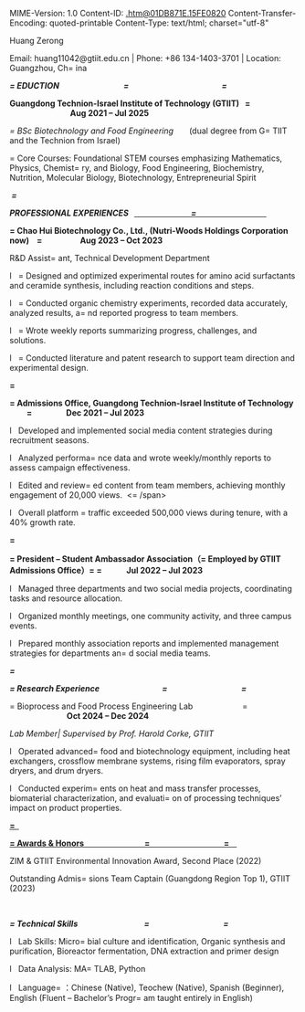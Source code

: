 MIME-Version: 1.0
Content-ID: <.htm@01DB871E.15FE0820>
Content-Transfer-Encoding: quoted-printable
Content-Type: text/html; charset="utf-8"

<html>

<head>
<meta http-equiv=3DContent-Type content=3D"text/html; charset=3Dutf-8">
<meta name=3DGenerator content=3D"Microsoft Word 15 (filtered)">
<style>
<!--
 /* Font Definitions */
 @font-face
	{font-family:Helvetica;
	panose-1:0 0 0 0 0 0 0 0 0 0;}
@font-face
	{font-family:Wingdings;
	panose-1:5 0 0 0 0 0 0 0 0 0;}
@font-face
	{font-family:宋体;
	panose-1:2 1 6 0 3 1 1 1 1 1;}
@font-face
	{font-family:"Cambria Math";
	panose-1:2 4 5 3 5 4 6 3 2 4;}
@font-face
	{font-family:DengXian;
	panose-1:2 1 6 0 3 1 1 1 1 1;}
@font-face
	{font-family:"\@等线";
	panose-1:2 1 6 0 3 1 1 1 1 1;}
@font-face
	{font-family:"\@宋体";
	panose-1:2 1 6 0 3 1 1 1 1 1;}
 /* Style Definitions */
 p.MsoNormal, li.MsoNormal, div.MsoNormal
	{margin-top:0cm;
	margin-right:0cm;
	margin-bottom:8.0pt;
	margin-left:0cm;
	line-height:115%;
	font-size:11.0pt;
	font-family:DengXian;}
p.MsoListParagraph, li.MsoListParagraph, div.MsoListParagraph
	{margin-top:0cm;
	margin-right:0cm;
	margin-bottom:8.0pt;
	margin-left:36.0pt;
	line-height:115%;
	font-size:11.0pt;
	font-family:DengXian;}
p.MsoListParagraphCxSpFirst, li.MsoListParagraphCxSpFirst, div.MsoListParagr=
aphCxSpFirst
	{margin-top:0cm;
	margin-right:0cm;
	margin-bottom:0cm;
	margin-left:36.0pt;
	line-height:115%;
	font-size:11.0pt;
	font-family:DengXian;}
p.MsoListParagraphCxSpMiddle, li.MsoListParagraphCxSpMiddle, div.MsoListPara=
graphCxSpMiddle
	{margin-top:0cm;
	margin-right:0cm;
	margin-bottom:0cm;
	margin-left:36.0pt;
	line-height:115%;
	font-size:11.0pt;
	font-family:DengXian;}
p.MsoListParagraphCxSpLast, li.MsoListParagraphCxSpLast, div.MsoListParagrap=
hCxSpLast
	{margin-top:0cm;
	margin-right:0cm;
	margin-bottom:8.0pt;
	margin-left:36.0pt;
	line-height:115%;
	font-size:11.0pt;
	font-family:DengXian;}
p.p1, li.p1, div.p1
	{mso-style-name:p1;
	margin:0cm;
	font-size:9.0pt;
	font-family:Helvetica;
	color:black;}
.MsoPapDefault
	{margin-bottom:8.0pt;
	line-height:115%;}
 /* Page Definitions */
 @page WordSection1
	{size:595.3pt 841.9pt;
	margin:36.0pt 36.0pt 36.0pt 36.0pt;
	layout-grid:15.6pt;}
div.WordSection1
	{page:WordSection1;}
 /* List Definitions */
 ol
	{margin-bottom:0cm;}
ul
	{margin-bottom:0cm;}
-->
</style>

</head>

<body lang=3DZH-CN style=3D'word-wrap:break-word;text-justify-trim:punctuati=
on'>

<div class=3DWordSection1 style=3D'layout-grid:15.6pt'>

<p class=3DMsoNormal align=3Dcenter style=3D'margin-bottom:0cm;text-align:ce=
nter;
line-height:12.0pt'><span lang=3DEN-US style=3D'font-size:12.0pt;font-family=
:"Times New Roman",serif'>Huang
Zerong</span></p>

<p class=3DMsoNormal align=3Dcenter style=3D'margin-bottom:0cm;text-align:ce=
nter;
line-height:12.0pt'><span lang=3DEN-US style=3D'font-size:9.0pt;font-family:=
"Times New Roman",serif'>Email:
huang11042@gtiit.edu.cn | Phone: +86 134-1403-3701 | Location: Guangzhou, Ch=
ina</span></p>

<p class=3DMsoNormal style=3D'margin-bottom:0cm;line-height:12.0pt'><b><i><u=
><span
lang=3DEN-US style=3D'font-size:12.0pt;font-family:"Times New Roman",serif'>=
EDUCTION                                  =
         
                                      =
       </span></u></i></b></p>

<p class=3DMsoNormal style=3D'margin-bottom:0cm;line-height:12.0pt'><a
name=3D"OLE_LINK1"><b><span lang=3DEN-US style=3D'font-size:10.0pt;font-fami=
ly:"Times New Roman",serif'>Guangdong
Technion-Israel Institute of Technology</span></b></a><b><span lang=3DEN-US
style=3D'font-size:10.0pt;font-family:"Times New Roman",serif'> (GTIIT)   =
                                Aug
2021 – Jul 2025</span></b></p>

<p class=3DMsoNormal style=3D'margin-bottom:0cm;line-height:12.0pt'><i><span
lang=3DEN-US style=3D'font-size:10.0pt;font-family:"Times New Roman",serif'>=
BSc
Biotechnology and Food Engineering</span></i><span lang=3DEN-US style=3D'fon=
t-size:
10.0pt;font-family:"Times New Roman",serif'>       (dual degree from G=
TIIT and
the Technion from Israel)</span></p>

<p class=3DMsoNormal style=3D'margin-bottom:0cm;line-height:12.0pt'><span
lang=3DEN-US style=3D'font-size:10.0pt;font-family:"Times New Roman",serif'>=
Core
Courses: Foundational STEM courses emphasizing Mathematics, Physics, Chemist=
ry,
and Biology, Food Engineering, Biochemistry, Nutrition, Molecular Biology,
Biotechnology, Entrepreneurial Spirit  </span></p>

<p class=3DMsoNormal style=3D'margin-bottom:0cm;line-height:normal'><b><i><u=
><span
lang=3DEN-US style=3D'font-size:12.0pt;font-family:"Times New Roman",serif;
color:#182951'><span style=3D'text-decoration:none'>&nbsp;</span></span></u>=
</i></b></p>

<p class=3DMsoNormal style=3D'margin-bottom:0cm;line-height:12.0pt'><b><i><u=
><span
lang=3DEN-US style=3D'font-size:12.0pt;font-family:"Times New Roman",serif;
color:#182951'>PROFESSIONAL EXPERIENCES   </span></u></i></b><b><i><u><spa=
n
lang=3DEN-US style=3D'font-size:10.5pt;font-family:"Times New Roman",serif;
color:#182951'>                              =
                                    </sp=
an></u></i></b></p>

<p class=3DMsoNormal style=3D'margin-bottom:0cm;line-height:12.0pt'><b><span
lang=3DEN-US style=3D'font-size:10.0pt;font-family:"Times New Roman",serif'>=
Chao
Hui Biotechnology Co., Ltd., (Nutri-Woods Holdings Corporation now)    =
         
</span></b><b><span lang=3DEN-US style=3D'font-size:7.5pt;font-family:"Times=
 New Roman",serif;
color:black'>         </span></b><b><span lang=3DEN-US style=3D'fon=
t-size:10.0pt;
font-family:"Times New Roman",serif'>Aug 2023 – Oct 2023</span></b></p>

<p class=3Dp1 style=3D'line-height:12.0pt'><span lang=3DEN-US>R&amp;D Assist=
ant,
Technical Development Department</span></p>

<p class=3DMsoListParagraphCxSpFirst style=3D'margin-top:0cm;margin-right:0c=
m;
margin-bottom:0cm;margin-left:22.0pt;text-indent:-22.0pt;line-height:12.0pt'=
><span
lang=3DEN-US style=3D'font-size:7.5pt;font-family:Wingdings'>l<span
style=3D'font:7.0pt "Times New Roman"'>&nbsp;&nbsp; </span></span><span
lang=3DEN-US style=3D'font-size:10.0pt;font-family:"Times New Roman",serif'>=
Designed
and optimized experimental routes for amino acid surfactants and ceramide
synthesis, including reaction conditions and steps. </span></p>

<p class=3DMsoListParagraphCxSpMiddle style=3D'margin-top:0cm;margin-right:0=
cm;
margin-bottom:0cm;margin-left:22.0pt;text-indent:-22.0pt;line-height:12.0pt'=
><span
lang=3DEN-US style=3D'font-size:7.5pt;font-family:Wingdings'>l<span
style=3D'font:7.0pt "Times New Roman"'>&nbsp;&nbsp; </span></span><span
lang=3DEN-US style=3D'font-size:10.0pt;font-family:"Times New Roman",serif'>=
Conducted
organic chemistry experiments, recorded data accurately, analyzed results, a=
nd
reported progress to team members.  </span></p>

<p class=3DMsoListParagraphCxSpMiddle style=3D'margin-top:0cm;margin-right:0=
cm;
margin-bottom:0cm;margin-left:22.0pt;text-indent:-22.0pt;line-height:12.0pt'=
><span
lang=3DEN-US style=3D'font-size:7.5pt;font-family:Wingdings'>l<span
style=3D'font:7.0pt "Times New Roman"'>&nbsp;&nbsp; </span></span><span
lang=3DEN-US style=3D'font-size:10.0pt;font-family:"Times New Roman",serif'>=
Wrote
weekly reports summarizing progress, challenges, and solutions.  </span></p=
>

<p class=3DMsoListParagraphCxSpLast style=3D'margin-top:0cm;margin-right:0cm=
;
margin-bottom:0cm;margin-left:22.0pt;text-indent:-22.0pt;line-height:12.0pt'=
><span
lang=3DEN-US style=3D'font-size:7.5pt;font-family:Wingdings'>l<span
style=3D'font:7.0pt "Times New Roman"'>&nbsp;&nbsp; </span></span><span
lang=3DEN-US style=3D'font-size:10.0pt;font-family:"Times New Roman",serif'>=
Conducted
literature and patent research to support team direction and experimental
design. </span><span lang=3DEN-US style=3D'font-family:"Times New Roman",ser=
if'> </span></p>

<p class=3DMsoNormal style=3D'margin-bottom:0cm;line-height:12.0pt'><b><span
lang=3DEN-US style=3D'font-size:10.0pt;font-family:"Times New Roman",serif'>=
&nbsp;</span></b></p>

<p class=3DMsoNormal style=3D'margin-bottom:0cm;line-height:12.0pt'><b><span
lang=3DEN-US style=3D'font-size:10.0pt;font-family:"Times New Roman",serif'>=
Admissions
Office, Guangdong Technion-Israel Institute of Technology          =
                 Dec
2021 – Jul 2023  </span></b></p>

<p class=3DMsoListParagraphCxSpFirst style=3D'margin-top:0cm;margin-right:0c=
m;
margin-bottom:0cm;margin-left:22.0pt;text-indent:-22.0pt;line-height:12.0pt'=
><span
lang=3DEN-US style=3D'font-size:7.5pt;font-family:Wingdings'>l<span
style=3D'font:7.0pt "Times New Roman"'>&nbsp;&nbsp; </span></span><span
lang=3DEN-US style=3D'font-family:"Times New Roman",serif'>Developed and
implemented social media content strategies during recruitment seasons.  </=
span></p>

<p class=3DMsoListParagraphCxSpMiddle style=3D'margin-top:0cm;margin-right:0=
cm;
margin-bottom:0cm;margin-left:22.0pt;text-indent:-22.0pt;line-height:12.0pt'=
><span
lang=3DEN-US style=3D'font-size:7.5pt;font-family:Wingdings'>l<span
style=3D'font:7.0pt "Times New Roman"'>&nbsp;&nbsp; </span></span><span
lang=3DEN-US style=3D'font-family:"Times New Roman",serif'>Analyzed performa=
nce
data and wrote weekly/monthly reports to assess campaign effectiveness.  </=
span></p>

<p class=3DMsoListParagraphCxSpMiddle style=3D'margin-top:0cm;margin-right:0=
cm;
margin-bottom:0cm;margin-left:22.0pt;text-indent:-22.0pt;line-height:12.0pt'=
><span
lang=3DEN-US style=3D'font-size:7.5pt;font-family:Wingdings'>l<span
style=3D'font:7.0pt "Times New Roman"'>&nbsp;&nbsp; </span></span><span
lang=3DEN-US style=3D'font-family:"Times New Roman",serif'>Edited and review=
ed
content from team members, achieving monthly engagement of 20,000 views.  <=
/span></p>

<p class=3DMsoListParagraphCxSpLast style=3D'margin-top:0cm;margin-right:0cm=
;
margin-bottom:0cm;margin-left:22.0pt;text-indent:-22.0pt;line-height:12.0pt'=
><span
lang=3DEN-US style=3D'font-size:7.5pt;font-family:Wingdings'>l<span
style=3D'font:7.0pt "Times New Roman"'>&nbsp;&nbsp; </span></span><span
lang=3DEN-US style=3D'font-family:"Times New Roman",serif'>Overall platform =
traffic
exceeded 500,000 views during tenure, with a 40% growth rate.  </span></p>

<p class=3DMsoNormal style=3D'margin-bottom:0cm;line-height:12.0pt'><b><span
lang=3DEN-US style=3D'font-size:10.0pt;font-family:"Times New Roman",serif'>=
&nbsp;</span></b></p>

<p class=3DMsoNormal style=3D'margin-bottom:0cm;line-height:12.0pt'><b><span
lang=3DEN-US style=3D'font-size:10.0pt;font-family:"Times New Roman",serif'>=
President
– Student Ambassador Association</span></b><b><span style=3D'font-size:10.=
0pt'>（</span></b><b><span
lang=3DEN-US style=3D'font-size:10.0pt;font-family:"Times New Roman",serif'>=
Employed
by GTIIT Admissions Office</span></b><b><span style=3D'font-size:10.0pt'>）=
</span></b><b><span
lang=3DEN-US style=3D'font-size:10.0pt;font-family:"Times New Roman",serif'>=
            Jul
2022 – Jul 2023  </span></b></p>

<p class=3DMsoListParagraphCxSpFirst style=3D'margin-top:0cm;margin-right:0c=
m;
margin-bottom:0cm;margin-left:22.0pt;text-indent:-22.0pt;line-height:12.0pt'=
><span
lang=3DEN-US style=3D'font-size:7.5pt;font-family:Wingdings'>l<span
style=3D'font:7.0pt "Times New Roman"'>&nbsp;&nbsp; </span></span><span
lang=3DEN-US style=3D'font-family:"Times New Roman",serif'>Managed three
departments and two social media projects, coordinating tasks and resource
allocation.  </span></p>

<p class=3DMsoListParagraphCxSpMiddle style=3D'margin-top:0cm;margin-right:0=
cm;
margin-bottom:0cm;margin-left:22.0pt;text-indent:-22.0pt;line-height:12.0pt'=
><span
lang=3DEN-US style=3D'font-size:7.5pt;font-family:Wingdings'>l<span
style=3D'font:7.0pt "Times New Roman"'>&nbsp;&nbsp; </span></span><span
lang=3DEN-US style=3D'font-family:"Times New Roman",serif'>Organized monthly
meetings, one community activity, and three campus events.  </span></p>

<p class=3DMsoListParagraphCxSpLast style=3D'margin-top:0cm;margin-right:0cm=
;
margin-bottom:0cm;margin-left:22.0pt;text-indent:-22.0pt;line-height:12.0pt'=
><span
lang=3DEN-US style=3D'font-size:7.5pt;font-family:Wingdings'>l<span
style=3D'font:7.0pt "Times New Roman"'>&nbsp;&nbsp; </span></span><span
lang=3DEN-US style=3D'font-family:"Times New Roman",serif'>Prepared monthly
association reports and implemented management strategies for departments an=
d
social media teams.  </span></p>

<p class=3DMsoNormal style=3D'margin-bottom:0cm;line-height:12.0pt'><b><i><u=
><span
lang=3DEN-US style=3D'font-size:12.0pt;font-family:"Times New Roman",serif'>=
<span
 style=3D'text-decoration:none'>&nbsp;</span></span></u></i></b></p>

<p class=3DMsoNormal style=3D'margin-bottom:0cm;line-height:12.0pt'><b><i><u=
><span
lang=3DEN-US style=3D'font-size:12.0pt;font-family:"Times New Roman",serif'>=
Research
Experience                                 =
                                      =
</span></u></i></b></p>

<p class=3DMsoNormal style=3D'margin-bottom:0cm;line-height:12.0pt'><span
lang=3DEN-US style=3D'font-size:10.0pt;font-family:"Times New Roman",serif'>=
Bioprocess
and Food Process Engineering Lab                      =
                 <b>          Oct
2024 – Dec 2024 </b></span></p>

<p class=3Dp1 style=3D'line-height:12.0pt'><i><span lang=3DEN-US style=3D'fo=
nt-size:
10.0pt;font-family:"Times New Roman",serif'>Lab Member| Supervised by Prof.
Harold Corke, GTIIT  </span></i></p>

<p class=3DMsoListParagraphCxSpFirst style=3D'margin-top:0cm;margin-right:0c=
m;
margin-bottom:0cm;margin-left:22.0pt;text-indent:-22.0pt;line-height:12.0pt'=
><span
lang=3DEN-US style=3D'font-size:7.5pt;font-family:Wingdings'>l<span
style=3D'font:7.0pt "Times New Roman"'>&nbsp;&nbsp; </span></span><span
lang=3DEN-US style=3D'font-family:"Times New Roman",serif'>Operated advanced=
 food
and biotechnology equipment, including heat exchangers, crossflow membrane
systems, rising film evaporators, spray dryers, and drum dryers.  </span></=
p>

<p class=3DMsoListParagraphCxSpLast style=3D'margin-top:0cm;margin-right:0cm=
;
margin-bottom:0cm;margin-left:22.0pt;text-indent:-22.0pt;line-height:12.0pt'=
><span
lang=3DEN-US style=3D'font-size:7.5pt;font-family:Wingdings'>l<span
style=3D'font:7.0pt "Times New Roman"'>&nbsp;&nbsp; </span></span><span
lang=3DEN-US style=3D'font-family:"Times New Roman",serif'>Conducted experim=
ents on
heat and mass transfer processes, biomaterial characterization, and evaluati=
on
of processing techniques’ impact on product properties.  </span></p>

<p class=3DMsoNormal style=3D'margin-bottom:0cm;line-height:12.0pt'><b><u><s=
pan
lang=3DEN-US style=3D'font-size:12.0pt;font-family:"Times New Roman",serif'>=
<span
 style=3D'text-decoration:none'>&nbsp;</span></span></u></b></p>

<p class=3DMsoNormal style=3D'margin-bottom:0cm;line-height:12.0pt'><b><u><s=
pan
lang=3DEN-US style=3D'font-size:12.0pt;font-family:"Times New Roman",serif'>=
Awards
&amp; Honors                                =
                                      =
   </span></u></b></p>

<p class=3DMsoNormal style=3D'margin-bottom:0cm;line-height:12.0pt'><span
lang=3DEN-US style=3D'font-family:"Times New Roman",serif'>ZIM &amp; GTIIT
Environmental Innovation Award, Second Place (2022)  </span></p>

<p class=3DMsoNormal style=3D'margin-bottom:0cm;line-height:12.0pt'><span
lang=3DEN-US style=3D'font-family:"Times New Roman",serif'>Outstanding Admis=
sions
Team Captain (Guangdong Region Top 1), GTIIT (2023)  </span></p>

<p class=3DMsoNormal style=3D'margin-bottom:0cm;line-height:12.0pt'><span
lang=3DEN-US style=3D'font-family:"Times New Roman",serif'>&nbsp;</span></p>

<p class=3DMsoNormal style=3D'margin-bottom:0cm;line-height:12.0pt'><b><i><u=
><span
lang=3DEN-US style=3D'font-size:12.0pt;font-family:"Times New Roman",serif'>=
Technical
Skills                                   =
                                      =
    </span></u></i></b></p>

<p class=3DMsoListParagraphCxSpFirst style=3D'margin-top:0cm;margin-right:0c=
m;
margin-bottom:0cm;margin-left:22.0pt;text-indent:-22.0pt;line-height:12.0pt'=
><span
lang=3DEN-US style=3D'font-size:7.5pt;font-family:Wingdings'>l<span
style=3D'font:7.0pt "Times New Roman"'>&nbsp;&nbsp; </span></span><span
lang=3DEN-US style=3D'font-family:"Times New Roman",serif'>Lab Skills: Micro=
bial
culture and identification, Organic synthesis and purification, Bioreactor
fermentation, DNA extraction and primer design  </span></p>

<p class=3DMsoListParagraphCxSpMiddle style=3D'margin-top:0cm;margin-right:0=
cm;
margin-bottom:0cm;margin-left:22.0pt;text-indent:-22.0pt;line-height:12.0pt'=
><span
lang=3DEN-US style=3D'font-size:7.5pt;font-family:Wingdings'>l<span
style=3D'font:7.0pt "Times New Roman"'>&nbsp;&nbsp; </span></span><span
lang=3DEN-US style=3D'font-family:"Times New Roman",serif'>Data Analysis: MA=
TLAB,
Python  </span></p>

<p class=3DMsoListParagraphCxSpLast style=3D'margin-top:0cm;margin-right:0cm=
;
margin-bottom:0cm;margin-left:22.0pt;text-indent:-22.0pt;line-height:12.0pt'=
><span
lang=3DEN-US style=3D'font-size:7.5pt;font-family:Wingdings'>l<span
style=3D'font:7.0pt "Times New Roman"'>&nbsp;&nbsp; </span></span><span
lang=3DEN-US style=3D'font-family:"Times New Roman",serif'>Language</span>=
：<span
lang=3DEN-US style=3D'font-family:"Times New Roman",serif'>Chinese (Native),
Teochew (Native), Spanish (Beginner), English (Fluent – Bachelor’s Progr=
am
taught entirely in English)  </span></p>

<p class=3DMsoNormal><span lang=3DEN-US>&nbsp;</span></p>

</div>

</body>

</html>
